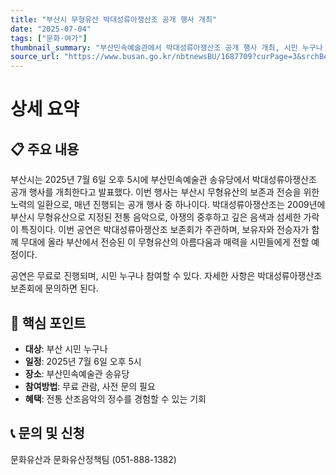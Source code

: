 ```yaml
---
title: "부산시 무형유산 박대성류아쟁산조 공개 행사 개최"
date: "2025-07-04"
tags: ["문화·여가"]
thumbnail_summary: "부산민속예술관에서 박대성류아쟁산조 공개 행사 개최, 시민 누구나 무료 참여 가능."
source_url: "https://www.busan.go.kr/nbtnewsBU/1687709?curPage=3&srchBeginDt=&srchEndDt=&srchKey=&srchText="
---
```


# 상세 요약

## 📋 주요 내용
부산시는 2025년 7월 6일 오후 5시에 부산민속예술관 송유당에서 박대성류아쟁산조 공개 행사를 개최한다고 발표했다. 이번 행사는 부산시 무형유산의 보존과 전승을 위한 노력의 일환으로, 매년 진행되는 공개 행사 중 하나이다. 박대성류아쟁산조는 2009년에 부산시 무형유산으로 지정된 전통 음악으로, 아쟁의 중후하고 깊은 음색과 섬세한 가락이 특징이다. 이번 공연은 박대성류아쟁산조 보존회가 주관하며, 보유자와 전승자가 함께 무대에 올라 부산에서 전승된 이 무형유산의 아름다움과 매력을 시민들에게 전할 예정이다.

공연은 무료로 진행되며, 시민 누구나 참여할 수 있다. 자세한 사항은 박대성류아쟁산조 보존회에 문의하면 된다.

## 🎯 핵심 포인트
- **대상**: 부산 시민 누구나
- **일정**: 2025년 7월 6일 오후 5시
- **장소**: 부산민속예술관 송유당
- **참여방법**: 무료 관람, 사전 문의 필요
- **혜택**: 전통 산조음악의 정수를 경험할 수 있는 기회

## 📞 문의 및 신청
문화유산과 문화유산정책팀 (051-888-1382)